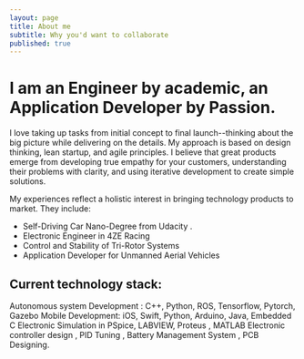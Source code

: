 ```yaml
---
layout: page
title: About me
subtitle: Why you'd want to collaborate
published: true
---
```


# I am an Engineer by academic, an Application Developer by Passion.

I love taking up tasks from initial concept to final launch--thinking about the big picture while delivering on the details. My approach is based on design thinking, lean startup, and agile principles. I believe that great products emerge from developing true empathy for your customers, understanding their problems with clarity, and using iterative development to create simple solutions.

My experiences reflect a holistic interest in bringing technology products to market. They include:
* Self-Driving Car Nano-Degree from Udacity .
* Electronic Engineer in 4ZE Racing 
* Control and Stability of Tri-Rotor Systems
* Application Developer for Unmanned Aerial Vehicles


## Current technology stack:

Autonomous system Development : C++, Python, ROS, Tensorflow, Pytorch, Gazebo
Mobile Development: iOS, Swift, Python, Arduino, Java, Embedded C
Electronic Simulation in PSpice, LABVIEW, Proteus , MATLAB
Electronic controller design , PID Tuning , Battery Management System , PCB Designing.
